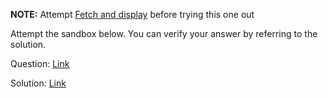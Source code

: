 **NOTE:** Attempt [Fetch and display](/reactjs-practicequestions/pages/comprehensive-exercise-fetch-and-display-data) before trying this one out

Attempt the sandbox below. You can verify your answer by referring to the solution.

Question: [Link](https://neetocode.com/create/react/academy/31777e7b-6f44-4423-a754-6eef4bf57da4)

Solution: [Link](https://neetocode.com/create/react/academy/6c6aeb32-aaff-417f-9942-4177dbab0071)
